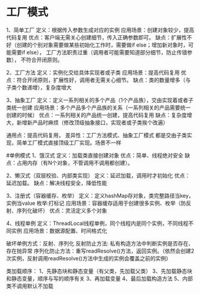 # 工厂模式
1、简单工厂
     定义：根据传入参数生成对应的实例
     应用场景：创建对象较少，提高代码复用
     优点：客户端无需关心创建细节，传入正确参数即可。
     缺点：扩展性不好（创建的个别对象需要做某些初始化工作时，需要做if else；增加新对象时，可能需要if else），
               工厂方法职责过重（调用者可能需要知道部分细节，防止传错参数），
               不符合开闭原则。

2、工厂方法
     定义：实例化交给具体实现者或子类
     应用场景：提高代码复用
     优点：符合开闭原则，扩展性好，调用者无需关心细节。
     缺点：类的数量增多（与子类个数递增），复杂度增大

3、抽象工厂
    定义：定义一系列相关的多个产品（1个产品族），交由实现着或者子类统一创建
    应用场景：多个产品多个产品族的关系（一系列相关的产品需要统一创建的时候）
    优点：一系列相关的产品统一创建，提高代码复用
    缺点：复杂度增大，新增新产品时麻烦（修改顶级抽象接口，实现者或子类挨个改遍）

通用点：提高代码复用，
差异性：工厂方法模式、抽象工厂模式  都是交由子类实现，简单工厂模式直接顶级工厂实现。场景不一样





#单例模式
1、饿汉式
     定义：加载类直接创建对象
     优点：简单、线程绝对安全
     缺点：占用内存（有N个对象，不管调用不调用都创建）。

2、懒汉式（双层校验、内部类实现）
     定义：延迟加载，调用时才初始化
     优点：延迟加载。
     缺点：解决线程安全，降低性能

3、注册式（容器缓存、枚举）
    定义：定义hashMap存对象，类完整路径当key，实例当value     枚举:打标记
    应用场景：容器缓存适用于创建很多实例、枚举（防反射、序列化破坏）
    优点：灵活定义多个对象

4、线程单例
     定义：ThreadLocal线程单例，同个线程内是同个实例，不同线程不同实例
     应用场景：数据源配置、时间格式化

破坏单例方式：反射、序列化
反射防止方法: 私有构造方法中判断实例是否存在、存在抛异常
序列化防止方法：重写readResolve()方法，返回实例。（依然会创建2次实例，反射调用readResolve()方法中生成的实例会覆盖之前的实例）


类加载顺序：
1、先静态块和静态变量（有父类，先加载父类）
3、先加载静态块和静态变量，顺序与写的顺序有关
3、再加载变量
4、最后加载构造方法
5、内部类不调用默认不加载
